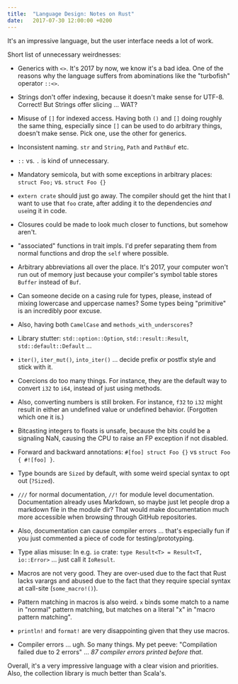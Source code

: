 ```yaml
---
title:  "Language Design: Notes on Rust"
date:   2017-07-30 12:00:00 +0200
---
```


It's an impressive language, but the user interface needs a lot of work.

Short list of unnecessary weirdnesses:

- Generics with `<>`. It's 2017 by now, we know it's a bad idea.
  One of the reasons why the language suffers from abominations like the "turbofish" operator `::<>`.

- Strings don't offer indexing, because it doesn't make sense for UTF-8. Correct! But Strings offer slicing ... WAT?

- Misuse of `[]` for indexed access. Having both `()` and `[]` doing roughly the same thing,
  especially since `[]` can be used to do arbitrary things, doesn't make sense.
  Pick one, use the other for generics.

- Inconsistent naming. `str` and `String`, `Path` and `PathBuf` etc.

- `::` vs. `.` is kind of unnecessary.

- Mandatory semicola, but with some exceptions in arbitrary places:
  `struct Foo;` vs. `struct Foo {}`

- `extern crate` should just go away.
  The compiler should get the hint that I want to use that `foo` crate, after adding it to the dependencies _and_ `use`ing it in code.

- Closures could be made to look much closer to functions, but somehow aren't.

- "associated" functions in trait impls. I'd prefer separating them from normal functions and drop the `self` where possible.

- Arbitrary abbreviations all over the place.
  It's 2017, your computer won't run out of memory just because your compiler's symbol table stores `Buffer` instead of `Buf`.

- Can someone decide on a casing rule for types, please, instead of mixing lowercase and uppercase names?
  Some types being "primitive" is an incredibly poor excuse.

- Also, having both `CamelCase` and `methods_with_underscores`?

- Library stutter: `std::option::Option`, `std::result::Result`, `std::default::Default` ...

- `iter()`, `iter_mut()`, `into_iter()` ... decide prefix _or_ postfix style and stick with it.

- Coercions do too many things.
  For instance, they are the default way to convert `i32` to `i64`, instead of just using methods.

- Also, converting numbers is still broken.
  For instance, `f32` to `i32` might result in either an undefined value or undefined behavior. (Forgotten which one it is.)

- Bitcasting integers to floats is unsafe, because the bits could be a signaling NaN, causing the CPU to raise an FP exception if not disabled.

- Forward and backward annotations: `#[foo] struct Foo {}` vs `struct Foo { #![foo] }`.

- Type bounds are `Sized` by default, with some weird special syntax to opt out (`?Sized`).

- `///` for normal documentation, `//!` for module level documentation.
  Documentation already uses Markdown, so maybe just let people drop a markdown file in the module dir?
  That would make documentation much more accessible when browsing through GitHub repositories.

- Also, documentation can cause compiler errors ... that's especially fun if you just commented a piece of code for testing/prototyping.

- Type alias misuse: In e.g. `io` crate: `type Result<T> = Result<T, io::Error>` ... just call it `IoResult`.

- Macros are not very good.
  They are over-used due to the fact that Rust lacks varargs and abused due to the fact that they require special syntax at call-site (`some_macro!()`).

- Pattern matching in macros is also weird.
  `x` binds some match to a name in "normal" pattern matching, but matches on a literal "x" in "macro pattern matching".

- `println!` and `format!` are very disappointing given that they use macros.

- Compiler errors ... ugh. So many things. My pet peeve: "Compilation failed due to 2 errors" ... _87 compiler errors printed before that_.

Overall, it's a very impressive language with a clear vision and priorities. Also, the collection library is much better than Scala's.
